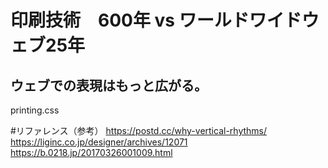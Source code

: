 # 印刷技術　600年 vs ワールドワイドウェブ25年 
## ウェブでの表現はもっと広がる。
printing.css

#リファレンス（参考）
 https://postd.cc/why-vertical-rhythms/
 https://liginc.co.jp/designer/archives/12071
 https://b.0218.jp/20170326001009.html
